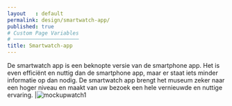 ```yaml
---
layout   : default
permalink: design/smartwatch-app/
published: true
# Custom Page Variables
# ─────────────────────
title: Smartwatch-app
---
```


De smartwatch app is een beknopte versie van de smartphone app. Het is even efficiënt en nuttig dan de smartphone app, maar er staat iets minder informatie op dan nodig. De smartwatch app brengt het museum zeker naar een hoger niveau en maakt van uw bezoek een hele vernieuwde en nuttige ervaring. |![mockupwatch1](/1718-nmd3-project-heyvaert-tackaert/assets/img/mockupwatch1.jpg "mockupwatch1")
